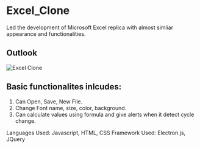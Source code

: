 # Excel_Clone
Led the development of Microsoft Excel replica with almost simliar appearance and functionalities. 

## Outlook
![Excel Clone](ExcelClone.jpg)

## Basic functionalites inlcudes:
1. Can Open, Save, New File. 
2. Change Font name, size, color, background.
3. Can calculate values using formula and give alerts when it detect cycle change.

Languages Used: Javascript, HTML, CSS
Framework Used: Electron.js, JQuery
